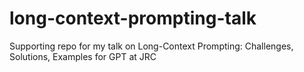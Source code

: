 # long-context-prompting-talk
Supporting repo for my talk on Long-Context Prompting: Challenges, Solutions, Examples for GPT at JRC
